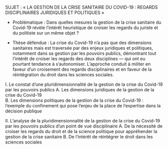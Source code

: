 SUJET : « LA GESTION DE LA CRISE SANITAIRE DU COVID-19 : REGARDS DISCIPLINAIRES JURIDIQUES ET POLITIQUES »

- Problématique : Dans quelles mesures la gestion de la crise sanitaire du Covid-19 révèle l’intérêt heuristique de croiser les regards du juriste et du politiste sur un même objet ?

- Thèse défendue : La crise du Covid-19 n’a pas que des dimensions sanitaires mais est traversée par des enjeux juridiques et politiques, notamment dans sa gestion par les pouvoirs publics, démontrant tout l’intérêt de croiser les regards des deux disciplines — qui ont eu pourtant tendance à s’autonomiser. L’approche conduit à militer en faveur d’un croisement des regards disciplinaires et en faveur de la réintégration du droit dans les sciences sociales.

I. Le constat d’une pluridimensionnalité de la gestion de la crise du Covid-19 par les pouvoirs publics
	A. Les dimensions juridiques de la gestion de la crise du Covid-19  
	B. Les dimensions politiques de la gestion de la crise du Covid-19 : l’exemple du confinement qui pose l’enjeu de la place de l’expertise dans la décision publique

II. L’analyse de la pluridimensionnalité de la gestion de la crise du Covid-19 par les pouvoirs publics d’un point de vue disciplinaire
	A. De la nécessité de croiser les regards du droit et de la science politique pour appréhender la gestion de la crise sanitaire
	B. De l’intérêt de réintégrer le droit dans les sciences sociales